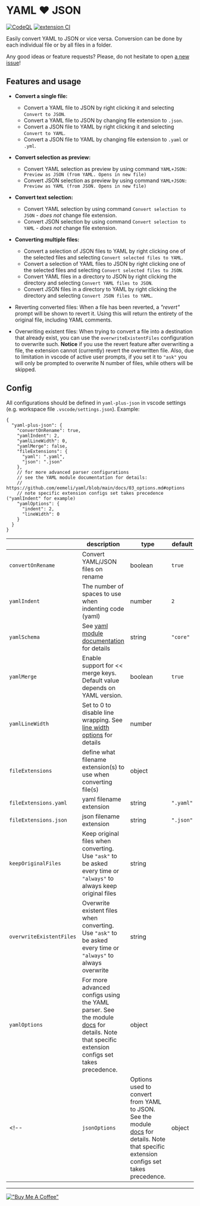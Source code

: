 # YAML :heart: JSON

[![CodeQL](https://github.com/hilleer/vscode-yaml-plus-json/actions/workflows/github-code-scanning/codeql/badge.svg)](https://github.com/hilleer/vscode-yaml-plus-json/actions/workflows/github-code-scanning/codeql)
[![extension CI](https://github.com/hilleer/vscode-yaml-plus-json/actions/workflows/ci.yaml/badge.svg?branch=main)](https://github.com/hilleer/vscode-yaml-plus-json/actions/workflows/ci.yaml)

Easily convert YAML to JSON or vice versa. Conversion can be done by each individual file or by all files in a folder.

Any good ideas or feature requests? Please, do not hesitate to open [a new issue](https://github.com/hilleer/vscode-yaml-plus-json/issues/new)!

## Features and usage

* **Convert a single file:**
  * Convert a YAML file to JSON by right clicking it and selecting `Convert to JSON`.
  * Convert a YAML file to JSON by changing file extension to `.json`.
  * Convert a JSON file to YAML by right clicking it and selecting `Convert to YAML`.
  * Convert a JSON file to YAML by changing file extension to `.yaml` or `.yml`.
* **Convert selection as preview:**
  * Convert YAML selection as preview by using command `YAML+JSON: Preview as JSON (from YAML. Opens in new file)`
  * Convert JSON selection as preview by using command `YAML+JSON: Preview as YAML (from JSON. Opens in new file)`
* **Convert text selection:**
  * Convert YAML selection by using command `Convert selection to JSON` - _does not_ change file extension.
  * Convert JSON selection by using command `Convert selection to YAML` - _does not_ change file extension.
* **Converting multiple files:**
  * Convert a selection of JSON files to YAML by right clicking one of the selected files and selecting `Convert selected files to YAML`.
  * Convert a selection of YAML files to JSON by right clicking one of the selected files and selecting `Convert selected files to JSON`.
  * Convert YAML files in a directory to JSON by right clicking the directory and selecting `Convert YAML files to JSON`.
  * Convert JSON files in a directory to YAML by right clicking the directory and selecting `Convert JSON files to YAML`.

* Reverting converted files: When a file has been reverted, a _"revert"_ prompt will be shown to revert it. Using this will return the entirety of the original file, including YAML comments.
* Overwriting existent files: When trying to convert a file into a destination that already exist, you can use the `overwriteExistentFiles` configuration to overwrite such. **Notice** if you use the revert feature after overwriting a file, the extension cannot (currently) revert the overwritten file. Also, due to limitation in vscode of active user prompts, if you set it to `"ask"` you will only be prompted to overwrite N number of files, while others will be skipped.

## Config

All configurations should be defined in `yaml-plus-json` in vscode settings (e.g. workspace file `.vscode/settings.json`). Example:

```jsonc
{
  "yaml-plus-json": {
    "convertOnRename": true,
    "yamlIndent": 2,
    "yamlLineWidth": 0,
    "yamlMerge": false,
    "fileExtensions": {
      "yaml": ".yaml",
      "json": ".json"
    },
    // for more advanced parser configurations
    // see the YAML module documentation for details:
    // https://github.com/eemeli/yaml/blob/main/docs/03_options.md#options
    // note specific extension configs set takes precedence ("yamlIndent" for example)
    "yamlOptions": {
      "indent": 2,
      "lineWidth": 0
    }
  }
}
```

<!-- use table generator to parse and update: https://www.tablesgenerator.com/markdown_tables --> 

|  | description | type | default | example |
|---|---|---|---|---|
| `convertOnRename` | Convert YAML/JSON files on rename | boolean | `true` | `false` |
| `yamlIndent` | The number of spaces to use when indenting code (yaml) | number | `2` | `4` |
| `yamlSchema` | See [yaml module documentation](https://github.com/eemeli/yaml/blob/master/docs/03_options.md#schema-options) for details | string | `"core"` | `"json"` |
| `yamlMerge` | Enable support for << merge keys. Default value depends on YAML version. | boolean | `true` | `false` |
| `yamlLineWidth` | Set to 0 to disable line wrapping. See [line width options](https://github.com/eemeli/yaml/blob/main/docs/03_options.md#tostring-options) for details | number |  | `100` |
| `fileExtensions` | define what filename extension(s) to use when converting file(s) | object |  |  |
| `fileExtensions.yaml` | yaml filename extension | string | `".yaml"` | `".yml"` |
| `fileExtensions.json` | json filename extension | string | `".json"` | `".json"` |
| `keepOriginalFiles` | Keep original files when converting. Use `"ask"` to be asked every time or `"always"` to always keep original files | string |  | `"always"` |
| `overwriteExistentFiles` | Overwrite existent files when converting. Use `"ask"` to be asked every time or `"always"` to always overwrite | string |  | `"always"` |
| `yamlOptions` | For more advanced configs using the YAML parser. See the module [docs](https://github.com/eemeli/yaml/blob/main/docs/03_options.md) for details. Note that specific extension configs set takes precedence. | object |  |  |
<!-- |   `jsonOptions` | Options used to convert from YAML to JSON. See the module [docs](https://github.com/eemeli/yaml/blob/main/docs/03_options.md) for details. Note that specific extension configs set takes precedence. | object |  |  | -->

---

[!["Buy Me A Coffee"](https://www.buymeacoffee.com/assets/img/custom_images/orange_img.png)](https://www.buymeacoffee.com/hilleer)
